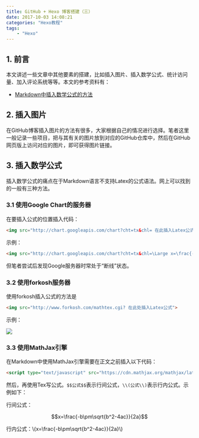 ```yaml
---
title: GitHub + Hexo 博客搭建（三）
date: 2017-10-03 14:08:21
categories: "Hexo教程"
tags: 
    - "Hexo"
---
```


<script type="text/javascript" src="https://cdn.mathjax.org/mathjax/latest/MathJax.js?config=default"></script>

## 1. 前言
本文讲述一些文章中其他要素的搭建，比如插入图片、插入数学公式、统计访问量、加入评论系统等等。本文的参考资料有：
* [Markdown中插入数学公式的方法](http://blog.csdn.net/xiahouzuoxin/article/details/26478179)

<!-- more -->

## 2. 插入图片
在GitHub博客插入图片的方法有很多，大家根据自己的情况进行选择。笔者这里一般记录一些项目，把与其有关的图片放到对应的GitHub仓库中，然后在GitHub网页版上访问对应的图片，即可获得图片链接。

## 3. 插入数学公式
插入数学公式的痛点在于Markdown语言不支持Latex的公式语法。网上可以找到的一般有三种方法。
### 3.1 使用Google Chart的服务器
在要插入公式的位置插入代码：
```html
<img src="http://chart.googleapis.com/chart?cht=tx&chl= 在此插入Latex公式" style="border:none;">
```
示例：
```html
<img src="http://chart.googleapis.com/chart?cht=tx&chl=\Large x=\frac{-b\pm\sqrt{b^2-4ac}}{2a}" style="border:none;">
```
但笔者尝试后发现Google服务器时常处于“断线”状态。

### 3.2 使用forkosh服务器
使用forkosh插入公式的方法是
```html
<img src="http://www.forkosh.com/mathtex.cgi? 在此处插入Latex公式">
```
示例：

<img src="http://www.forkosh.com/mathtex.cgi? \Large x=\frac{-b\pm\sqrt{b^2-4ac}}{2a}">


### 3.3 使用MathJax引擎
在Markdown中使用MathJax引擎需要在正文之前插入以下代码：
```html
<script type="text/javascript" src="https://cdn.mathjax.org/mathjax/latest/MathJax.js?config=default"></script>
```

然后，再使用Tex写公式。`$$公式$$`表示行间公式，`\\(公式\\)`表示行内公式。示例如下：

行间公式：

$$x=\frac{-b\pm\sqrt{b^2-4ac}}{2a}$$

行内公式：\\(x=\frac{-b\pm\sqrt{b^2-4ac}}{2a}\\)